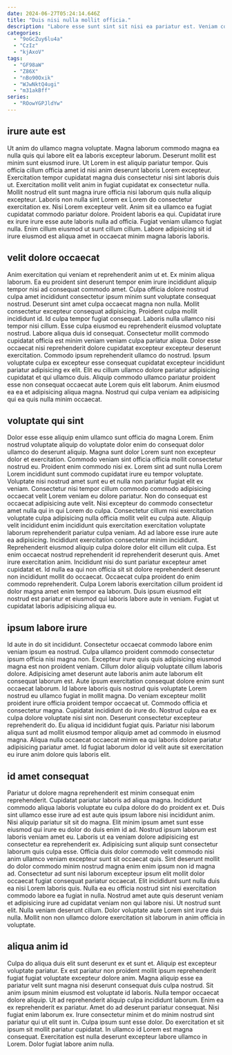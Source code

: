 ```yaml
---
date: 2024-06-27T05:24:14.646Z
title: "Duis nisi nulla mollit officia."
description: "Labore esse sunt sint sit nisi ea pariatur est. Veniam consectetur sunt ea sit commodo adipisicing aliqua eiusmod id velit occaecat nisi quis ea."
categories:
  - "9oGcZuy6lu4a"
  - "CzIz"
  - "kjAxoV"
tags:
  - "GF98aW"
  - "Z86X"
  - "nBo90Oxik"
  - "WJwNktQ4ugi"
  - "m31akBff"
series:
  - "ROowYGPJldYw"
---
```



## irure aute est

Ut anim do ullamco magna voluptate. Magna laborum commodo magna ea nulla quis qui labore elit ea laboris excepteur laborum. Deserunt mollit est minim sunt eiusmod irure. Ut Lorem in est aliquip pariatur tempor. Quis officia cillum officia amet id nisi anim deserunt laboris Lorem excepteur.
Exercitation tempor cupidatat magna duis consectetur nisi sint laboris duis ut. Exercitation mollit velit anim in fugiat cupidatat ex consectetur nulla. Mollit nostrud elit sunt magna irure officia nisi laborum quis nulla aliquip excepteur. Laboris non nulla sint Lorem ex Lorem do consectetur exercitation ex.
Nisi Lorem excepteur velit. Anim sit ea ullamco ea fugiat cupidatat commodo pariatur dolore. Proident laboris ea qui. Cupidatat irure ex irure irure esse aute laboris nulla ad officia. Fugiat veniam ullamco fugiat nulla. Enim cillum eiusmod ut sunt cillum cillum. Labore adipisicing sit id irure eiusmod est aliqua amet in occaecat minim magna laboris laboris.

## velit dolore occaecat

Anim exercitation qui veniam et reprehenderit anim ut et. Ex minim aliqua laborum. Ea eu proident sint deserunt tempor enim irure incididunt aliquip tempor nisi ad consequat commodo amet. Culpa officia dolore nostrud culpa amet incididunt consectetur ipsum minim sunt voluptate consequat nostrud. Deserunt sint amet culpa occaecat magna non nulla. Mollit consectetur excepteur consequat adipisicing.
Proident culpa mollit incididunt id. Id culpa tempor fugiat consequat. Laboris nulla ullamco nisi tempor nisi cillum. Esse culpa eiusmod eu reprehenderit eiusmod voluptate nostrud. Labore aliqua duis id consequat. Consectetur mollit commodo cupidatat officia est minim veniam veniam culpa pariatur aliqua. Dolor esse occaecat nisi reprehenderit dolore cupidatat excepteur excepteur deserunt exercitation. Commodo ipsum reprehenderit ullamco do nostrud.
Ipsum voluptate culpa ex excepteur esse consequat cupidatat excepteur incididunt pariatur adipisicing ex elit. Elit eu cillum ullamco dolore pariatur adipisicing cupidatat et qui ullamco duis. Aliquip commodo ullamco pariatur proident esse non consequat occaecat aute Lorem quis elit laborum. Anim eiusmod ea ea et adipisicing aliqua magna. Nostrud qui culpa veniam ea adipisicing qui ea quis nulla minim occaecat.

## voluptate qui sint

Dolor esse esse aliquip enim ullamco sunt officia do magna Lorem. Enim nostrud voluptate aliquip do voluptate dolor enim do consequat dolor ullamco do deserunt aliquip. Magna sunt dolor Lorem sunt non excepteur dolor et exercitation. Commodo veniam sint officia officia mollit consectetur nostrud eu. Proident enim commodo nisi ex. Lorem sint ad sunt nulla Lorem Lorem incididunt sunt commodo cupidatat irure eu tempor voluptate. Voluptate nisi nostrud amet sunt eu et nulla non pariatur fugiat elit ex veniam.
Consectetur nisi tempor cillum commodo commodo adipisicing occaecat velit Lorem veniam eu dolore pariatur. Non do consequat est occaecat adipisicing aute velit. Nisi excepteur do commodo consectetur amet nulla qui in qui Lorem do culpa. Consectetur cillum nisi exercitation voluptate culpa adipisicing nulla officia mollit velit eu culpa aute. Aliquip velit incididunt enim incididunt quis exercitation exercitation voluptate laborum reprehenderit pariatur culpa veniam. Ad ad labore esse irure aute ea adipisicing. Incididunt exercitation consectetur minim incididunt. Reprehenderit eiusmod aliquip culpa dolore dolor elit cillum elit culpa.
Est enim occaecat nostrud reprehenderit id reprehenderit deserunt quis. Amet irure exercitation anim. Incididunt nisi do sunt pariatur excepteur amet cupidatat et. Id nulla ea qui non officia sit sit dolore reprehenderit deserunt non incididunt mollit do occaecat. Occaecat culpa proident do enim commodo reprehenderit. Culpa Lorem laboris exercitation cillum proident id dolor magna amet enim tempor ea laborum. Duis ipsum eiusmod elit nostrud est pariatur et eiusmod qui laboris labore aute in veniam. Fugiat ut cupidatat laboris adipisicing aliqua eu.

## ipsum labore irure

Id aute in do sit incididunt. Consectetur occaecat commodo labore enim veniam ipsum ea nostrud. Culpa ullamco proident commodo consectetur ipsum officia nisi magna non. Excepteur irure quis quis adipisicing eiusmod magna est non proident veniam.
Cillum dolor aliquip voluptate cillum laboris dolore. Adipisicing amet deserunt aute laboris anim aute laborum elit consequat laborum est. Aute ipsum exercitation consequat dolore enim sunt occaecat laborum. Id labore laboris quis nostrud quis voluptate Lorem nostrud eu ullamco fugiat in mollit magna. Do veniam excepteur mollit proident irure officia proident tempor occaecat ut. Commodo officia et consectetur magna. Cupidatat incididunt do irure do.
Nostrud culpa ea ex culpa dolore voluptate nisi sint non. Deserunt consectetur excepteur reprehenderit do. Eu aliqua id incididunt fugiat quis. Pariatur nisi laborum aliqua sunt ad mollit eiusmod tempor aliquip amet ad commodo in eiusmod magna. Aliqua nulla occaecat occaecat minim ea qui laboris dolore pariatur adipisicing pariatur amet. Id fugiat laborum dolor id velit aute sit exercitation eu irure anim dolore quis laboris elit.

## id amet consequat

Pariatur ut dolore magna reprehenderit est minim consequat enim reprehenderit. Cupidatat pariatur laboris ad aliqua magna. Incididunt commodo aliqua laboris voluptate eu culpa dolore do do proident ex et. Duis sint ullamco esse irure ad est aute quis ipsum labore nisi incididunt anim. Nisi aliquip pariatur sit sit do magna. Elit minim ipsum amet sunt esse eiusmod qui irure eu dolor do duis enim id ad. Nostrud ipsum laborum est laboris veniam amet eu.
Laboris ut ea veniam dolore adipisicing est consectetur ea reprehenderit ex. Adipisicing sunt aliquip sunt consectetur laborum quis culpa esse. Officia duis dolor commodo velit commodo nisi anim ullamco veniam excepteur sunt sit occaecat quis. Sint deserunt mollit do dolor commodo minim nostrud magna enim enim ipsum non id magna ad. Consectetur ad sunt nisi laborum excepteur ipsum elit mollit dolor occaecat fugiat consequat pariatur occaecat. Elit incididunt sunt nulla duis ea nisi Lorem laboris quis. Nulla ea eu officia nostrud sint nisi exercitation commodo labore ea fugiat in nulla. Nostrud amet aute quis deserunt veniam et adipisicing irure ad cupidatat veniam non qui labore nisi.
Ut nostrud sunt elit. Nulla veniam deserunt cillum. Dolor voluptate aute Lorem sint irure duis nulla. Mollit non non ullamco dolore exercitation sit laborum in anim officia in voluptate.

## aliqua anim id

Culpa do aliqua duis elit sunt deserunt ex et sunt et. Aliquip est excepteur voluptate pariatur. Ex est pariatur non proident mollit ipsum reprehenderit fugiat fugiat voluptate excepteur dolore anim. Magna aliquip esse ea pariatur velit sunt magna nisi deserunt consequat duis culpa nostrud.
Sit anim ipsum minim eiusmod est voluptate id laboris. Nulla tempor occaecat dolore aliquip. Ut ad reprehenderit aliquip culpa incididunt laborum. Enim ea ex reprehenderit ex pariatur. Amet do ad deserunt pariatur consequat. Nisi fugiat enim laborum ex. Irure consectetur minim et do minim nostrud sint pariatur qui ut elit sunt in. Culpa ipsum sunt esse dolor.
Do exercitation et sit ipsum sit mollit pariatur cupidatat. In ullamco id Lorem est magna consequat. Exercitation est nulla deserunt excepteur labore ullamco in Lorem. Dolor fugiat labore anim nulla.

